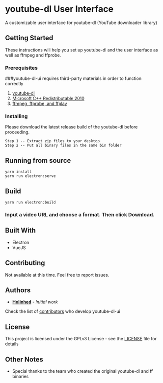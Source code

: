 # youtube-dl User Interface

A customizable user interface for youtube-dl (YouTube downloader library)

## Getting Started

These instructions will help you set up youtube-dl and the user interface as well as ffmpeg and ffprobe.

### Prerequisites

###youtube-dl-ui requires third-party materials in order to function correctly

1. [youtube-dl](https://youtube-dl.org)
2. [Microsoft C++ Redistributable 2010](https://www.microsoft.com/en-US/Download/confirmation.aspx?id=14632)
3. [ffmpeg, ffprobe, and ffplay](https://ffbinaries.com/downloads)


### Installing

Please download the latest release build of the youtube-dl before proceeding.

```
Step 1 -- Extract zip files to your desktop
Step 2 -- Put all binary files in the same bin folder
```

## Running from source
```
yarn install
yarn run electron:serve
```

## Build
```
yarn run electron:build
```

### Input a video URL and choose a format. Then click Download.

## Built With

* Electron
* VueJS

## Contributing

Not available at this time.
Feel free to report issues.

## Authors

* **[Holinhed](https://github.com/Holinhed)** - *Initial work*

Check the list of [contributors](https://github.com/Holinhed-Studio/youtube-dl-ui/graphs/contributors) who develop youtube-dl-ui

## License

This project is licensed under the GPLv3 License - see the [LICENSE](LICENSE) file for details

## Other Notes

* Special thanks to the team who created the original youtube-dl and ff binaries
